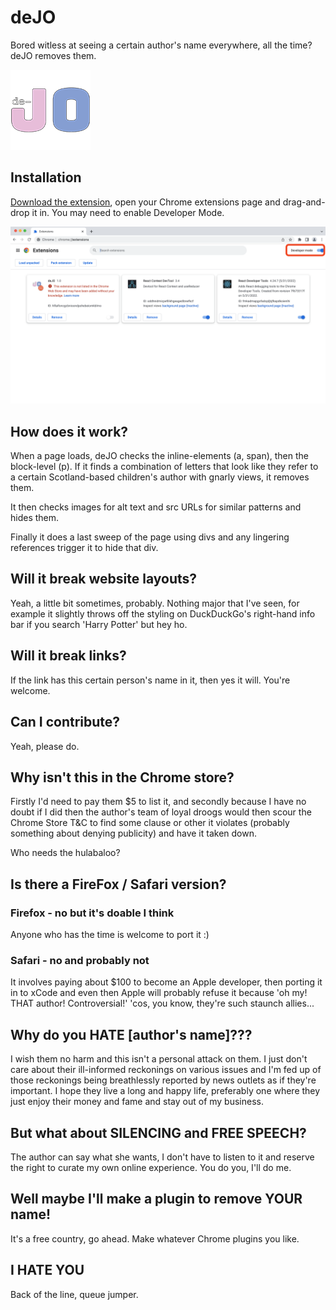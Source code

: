 # deJO
Bored witless at seeing a certain author's name everywhere, all the time? deJO removes them.

![](https://github.com/ke2083/deJO/raw/master/Images/128.png)

## Installation

[Download the extension](https://github.com/ke2083/deJO/raw/master/Release/Extension.crx), open your Chrome extensions page and drag-and-drop it in. You may need to enable Developer Mode.

![](https://github.com/ke2083/deJO/raw/master/Images/Installation.png)

## How does it work?

When a page loads, deJO checks the inline-elements (a, span), then the block-level (p). If it finds a combination of letters that look like they refer to a certain Scotland-based children's author with gnarly views, it removes them.

It then checks images for alt text and src URLs for similar patterns and hides them.

Finally it does a last sweep of the page using divs and any lingering references trigger it to hide that div.

## Will it break website layouts?

Yeah, a little bit sometimes, probably. Nothing major that I've seen, for example it slightly throws off the styling on DuckDuckGo's right-hand info bar if you search 'Harry Potter' but hey ho.

## Will it break links?

If the link has this certain person's name in it, then yes it will. You're welcome.

## Can I contribute?

Yeah, please do.

## Why isn't this in the Chrome store?

Firstly I'd need to pay them $5 to list it, and secondly because I have no doubt if I did then the author's team of loyal droogs would then scour the Chrome Store T&C to find some clause or other it violates (probably something about denying publicity) and have it taken down.

Who needs the hulabaloo?

## Is there a FireFox / Safari version?

### Firefox - no but it's doable I think

Anyone who has the time is welcome to port it :)

### Safari - no and probably not

It involves paying about $100 to become an Apple developer, then porting it in to xCode and even then Apple will probably refuse it because 'oh my! THAT author! Controversial!' 'cos, you know, they're such staunch allies...

## Why do you HATE [author's name]???

I wish them no harm and this isn't a personal attack on them. I just don't care about their ill-informed reckonings on various issues and I'm fed up of those reckonings being breathlessly reported by news outlets as if they're important. I hope they live a long and happy life, preferably one where they just enjoy their money and fame and stay out of my business.

## But what about SILENCING and FREE SPEECH?

The author can say what she wants, I don't have to listen to it and reserve the right to curate my own online experience. You do you, I'll do me.

## Well maybe I'll make a plugin to remove YOUR name!

It's a free country, go ahead. Make whatever Chrome plugins you like.

## I HATE YOU

Back of the line, queue jumper.
